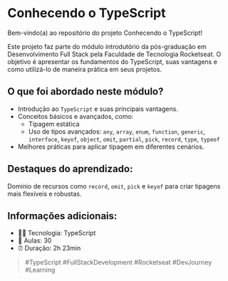 # Conhecendo o TypeScript

Bem-vindo(a) ao repositório do projeto Conhecendo o TypeScript!

Este projeto faz parte do módulo introdutório da pós-graduação em Desenvolvimento Full Stack pela Faculdade de Tecnologia Rocketseat. O objetivo é apresentar os fundamentos do TypeScript, suas vantagens e como utilizá-lo de maneira prática em seus projetos.

## O que foi abordado neste módulo?
- Introdução ao `TypeScript` e suas principais vantagens.
- Conceitos básicos e avançados, como:
  - Tipagem estática
  - Uso de tipos avançados: `any`, `array`, `enum`, `function`, `generic`, `interface`, `keyof`, `object`, `omit`, `partial`, `pick`, `record`, `type`, `typeof`
- Melhores práticas para aplicar tipagem em diferentes cenários.

## Destaques do aprendizado:
Domínio de recursos como `record`, `omit`, `pick` e `keyof` para criar tipagens mais flexíveis e robustas.

## Informações adicionais:
- 👨‍💻 Tecnologia: TypeScript
- 📘 Aulas: 30
- ⏰ Duração: 2h 23min

> #TypeScript #FullStackDevelopment #Rocketseat #DevJourney #Learning
